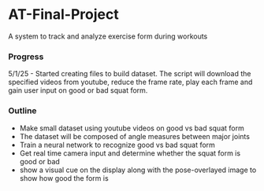 # AT-Final-Project
A system to track and analyze exercise form during workouts


### Progress
5/1/25 - Started creating files to build dataset.
    The script will download the specified videos from youtube, reduce the frame rate, play each frame and gain user input on good or bad squat form.


### Outline
- Make small dataset using youtube videos on good vs bad squat form
- The dataset will be composed of angle measures between major joints
- Train a neural network to recognize good vs bad squat form
- Get real time camera input and determine whether the squat form is good or bad
- show a visual cue on the display along with the pose-overlayed image to show how good the form is

